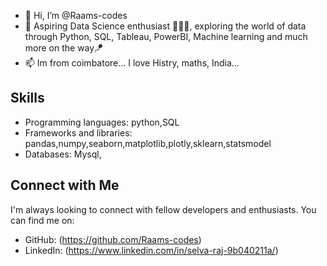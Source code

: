 - 👋 Hi, I’m @Raams-codes
- 🌱 Aspiring Data Science enthusiast 👨🏻‍💻, exploring the world of data through Python, SQL, Tableau, PowerBI, Machine learning and much more on the way🪁
- 📫 Im from coimbatore... I love Histry, maths, India...

## Skills

- Programming languages: python,SQL
- Frameworks and libraries: pandas,numpy,seaborn,matplotlib,plotly,sklearn,statsmodel
- Databases: Mysql,

## Connect with Me

I'm always looking to connect with fellow developers and enthusiasts. You can find me on:

- GitHub: (https://github.com/Raams-codes)
- LinkedIn: (https://www.linkedin.com/in/selva-raj-9b040211a/)

<!---
Raams-codes/Raams-codes is a ✨ special ✨ repository because its `README.md` (this file) appears on your GitHub profile.
You can click the Preview link to take a look at your changes.
--->
